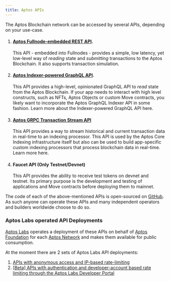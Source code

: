 ```yaml
---
title: Aptos APIs
---
```


The Aptos Blockchain network can be accessed by several APIs, depending on your use-case.

1. #### [Aptos Fullnode-embedded REST API](./fullnode-rest-api.md).

   This API - embedded into Fullnodes - provides a simple, low latency, yet low-level way of _reading_ state and _submitting_ transactions to the Aptos Blockchain. It also supports transaction simulation.

2. #### [Aptos Indexer-powered GraphQL API](../indexer/indexer-landing.md).

   This API provides a high-level, opinionated GraphQL API to _read_ state from the Aptos Blockchain. If your app needs to interact with high level constructs, such as NFTs, Aptos Objects or custom Move contracts, you likely want to incorporate the Aptos GraphQL Indexer API in some fashion. Learn more about the Indexer-powered GraphQL API here.

3. #### [Aptos GRPC Transaction Stream API](../indexer/txn-stream/index.md)

   This API provides a way to stream historical and current transaction data in real-time to an indexing processor. This API is used by the Aptos Core Indexing infrastructure itself but also can be used to build app-specific custom indexing processors that process blockchain data in real-time. Learn more here.

4. #### Faucet API (Only Testnet/Devnet)

   This API provides the ability to receive test tokens on devnet and testnet. Its primary purpose is the development and testing of applications and Move contracts before deploying them to mainnet.

The code of each of the above-mentioned APIs is open-sourced on [GitHub](https://github.com/aptos-labs/aptos-core). As such anyone can operate these APIs and many independent operators and builders worldwide choose to do so.

### Aptos Labs operated API Deployments

[Aptos Labs](https://aptoslabs.com) operates a deployment of these APIs on behalf of [Aptos Foundation](https://aptosfoundation.org/) for each [Aptos Network](../nodes/networks.md) and makes them available for public consumption.

At the moment there are 2 sets of Aptos Labs API deployments:

1. [APIs with anonymous access and IP-based rate-limiting](../nodes/networks.md)
2. [[Beta] APIs with authentication and developer-account based rate limiting through the Aptos Labs Developer Portal](./aptos-labs-developer-portal.md)
